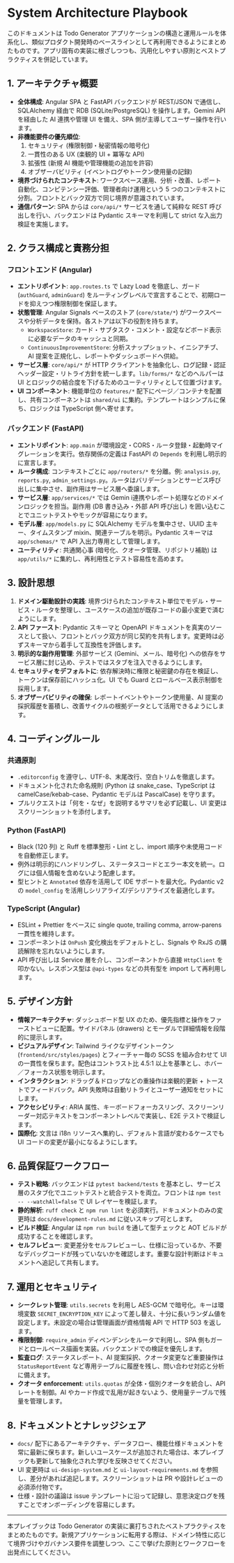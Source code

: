 # System Architecture Playbook

このドキュメントは Todo Generator アプリケーションの構造と運用ルールを体系化し、類似プロダクト開発時のベースラインとして再利用できるようにまとめたものです。アプリ固有の実装に根ざしつつも、汎用化しやすい原則とベストプラクティスを併記しています。

## 1. アーキテクチャ概要

- **全体構成**: Angular SPA と FastAPI バックエンドが REST/JSON で通信し、SQLAlchemy 経由で RDB (SQLite/PostgreSQL) を操作します。Gemini API を経由した AI 連携や管理 UI を備え、SPA 側が主導してユーザー操作を行います。
- **非機能要件の優先順位**: 
  1. セキュリティ (権限制御・秘密情報の暗号化)
  2. 一貫性のある UX (楽観的 UI + 冪等な API)
  3. 拡張性 (新規 AI 機能や管理機能の追加を許容)
  4. オブザーバビリティ (イベントログやトークン使用量の記録)
- **境界づけられたコンテキスト**: ワークスペース運用、分析・改善、レポート自動化、コンピテンシー評価、管理者向け運用という 5 つのコンテキストに分割。フロントとバック双方で同じ境界が意識されています。
- **通信パターン**: SPA からは `core/api/*` サービスを通して純粋な REST 呼び出しを行い、バックエンドは Pydantic スキーマを利用して strict な入出力検証を実施します。

## 2. クラス構成と責務分担

### フロントエンド (Angular)

- **エントリポイント**: `app.routes.ts` で Lazy Load を徹底し、ガード (`authGuard`, `adminGuard`) をルーティングレベルで宣言することで、初期ロードを抑えつつ権限制御を保証します。
- **状態管理**: Angular Signals ベースのストア (`core/state/*`) がワークスペースや分析データを保持。各ストアは以下の役割を持ちます。
  - `WorkspaceStore`: カード・サブタスク・コメント・設定などボード表示に必要なデータのキャッシュと同期。
  - `ContinuousImprovementStore`: 分析スナップショット、イニシアチブ、AI 提案を正規化し、レポートやダッシュボードへ供給。
- **サービス層**: `core/api/*` が HTTP クライアントを抽象化し、ログ記録・認証ヘッダー設定・リトライ方針を統一します。`lib/forms/*` などのヘルパーは UI とロジックの結合度を下げるためのユーティリティとして位置づけます。
- **UI コンポーネント**: 機能単位の `features/*` 配下にページ／コンテナを配置し、共有コンポーネントは `shared/ui` に集約。テンプレートはシンプルに保ち、ロジックは TypeScript 側へ寄せます。

### バックエンド (FastAPI)

- **エントリポイント**: `app.main` が環境設定・CORS・ルータ登録・起動時マイグレーションを実行。依存関係の定義は FastAPI の `Depends` を利用し明示的に宣言します。
- **ルータ構成**: コンテキストごとに `app/routers/*` を分離。例: `analysis.py`, `reports.py`, `admin_settings.py`。ルータはバリデーションとサービス呼び出しに集中させ、副作用はサービス層へ委譲します。
- **サービス層**: `app/services/*` では Gemin i連携やレポート処理などのドメインロジックを担当。副作用 (DB 書き込み・外部 API 呼び出し) を囲い込むことでユニットテストやモックが容易になります。
- **モデル層**: `app/models.py` に SQLAlchemy モデルを集中させ、UUID 主キー、タイムスタンプ mixin、関連テーブルを明示。Pydantic スキーマは `app/schemas/*` で API 入出力専用として管理します。
- **ユーティリティ**: 共通関心事 (暗号化、クオータ管理、リポジトリ補助) は `app/utils/*` に集約し、再利用性とテスト容易性を高めます。

## 3. 設計思想

1. **ドメイン駆動設計の実践**: 境界づけられたコンテキスト単位でモデル・サービス・ルータを整理し、ユースケースの追加が既存コードの最小変更で済むようにします。
2. **API ファースト**: Pydantic スキーマと OpenAPI ドキュメントを真実のソースとして扱い、フロントとバック双方が同じ契約を共有します。変更時は必ずスキーマから着手して互換性を評価します。
3. **明示的な副作用管理**: 外部サービス (Gemini、メール、暗号化) への依存をサービス層に封じ込め、テストではスタブを注入できるようにします。
4. **セキュリティをデフォルトに**: 依存解決時に権限と秘密鍵の存在を検証し、トークンは保存前にハッシュ化。UI でも Guard とロールベース表示制御を採用します。
5. **オブザーバビリティの確保**: レポートイベントやトークン使用量、AI 提案の採択履歴を蓄積し、改善サイクルの根拠データとして活用できるようにします。

## 4. コーディングルール

### 共通原則

- `.editorconfig` を遵守し、UTF-8、末尾改行、空白トリムを徹底します。
- ドキュメント化された命名規則 (Python は snake_case、TypeScript は camelCase/kebab-case、Pydantic モデルは PascalCase) を守ります。
- プルリクエストは「何を・なぜ」を説明するサマリを必ず記載し、UI 変更はスクリーンショットを添付します。

### Python (FastAPI)

- Black (120 列) と Ruff を標準整形・Lint とし、import 順序や未使用コードを自動修正します。
- 例外は明示的にハンドリングし、ステータスコードとエラー本文を統一。ログには個人情報を含めないよう配慮します。
- 型ヒントと `Annotated` 依存を活用して IDE サポートを最大化。Pydantic v2 の `model_config` を活用しシリアライズ/デシリアライズを最適化します。

### TypeScript (Angular)

- ESLint + Prettier をベースに single quote, trailing comma, arrow-parens 一貫性を維持します。
- コンポーネントは `OnPush` 変化検出をデフォルトとし、Signals や RxJS の購読解除を忘れないようにします。
- API 呼び出しは Service 層を介し、コンポーネントから直接 `HttpClient` を叩かない。レスポンス型は `@api-types` などの共有型を import して再利用します。

## 5. デザイン方針

- **情報アーキテクチャ**: ダッシュボード型 UX のため、優先指標と操作をファーストビューに配置。サイドパネル (drawers) とモーダルで詳細情報を段階的に提示します。
- **ビジュアルデザイン**: Tailwind ライクなデザイントークン (`frontend/src/styles/pages`) とフィーチャー毎の SCSS を組み合わせて UI の一貫性を保ちます。配色はコントラスト比 4.5:1 以上を基準とし、ホバー／フォーカス状態を明示します。
- **インタラクション**: ドラッグ＆ドロップなどの重操作は楽観的更新 + トーストでフィードバック。API 失敗時は自動リトライとユーザー通知をセットにします。
- **アクセシビリティ**: ARIA 属性、キーボードフォーカスリング、スクリーンリーダー対応テキストをコンポーネントレベルで実装し、E2E テストで検証します。
- **国際化**: 文言は i18n リソースへ集約し、デフォルト言語が変わるケースでも UI コードの変更が最小になるようにします。

## 6. 品質保証ワークフロー

- **テスト戦略**: バックエンドは `pytest backend/tests` を基本とし、サービス層のスタブ化でユニットテストと統合テストを両立。フロントは `npm test -- --watchAll=false` で UI レイヤーを検証します。
- **静的解析**: `ruff check` と `npm run lint` を必須実行。ドキュメントのみの変更時は `docs/development-rules.md` に従いスキップ可とします。
- **ビルド検証**: Angular は `npm run build` を通して型チェックと AOT ビルドが成功することを確認します。
- **セルフレビュー**: 変更差分をセルフレビューし、仕様に沿っているか、不要なデバッグコードが残っていないかを確認します。重要な設計判断はドキュメントへ追記して共有します。

## 7. 運用とセキュリティ

- **シークレット管理**: `utils.secrets` を利用し AES-GCM で暗号化。キーは環境変数 `SECRET_ENCRYPTION_KEY` によって差し替え、十分に長いランダム値を設定します。未設定の場合は管理画面が資格情報 API で HTTP 503 を返します。
- **権限制御**: `require_admin` ディペンデンシをルータで利用し、SPA 側もガードとロールベース描画を実装。バックエンドでの検証を優先します。
- **監査ログ**: ステータスレポート、AI 提案採択、クオータ変更など重要操作は `StatusReportEvent` など専用テーブルに履歴を残し、問い合わせ対応と分析に備えます。
- **クオータ enforcement**: `utils.quotas` が全体・個別クオータを統合し、API レートを制御。AI やカード作成で乱用が起きないよう、使用量テーブルで残量を管理します。

## 8. ドキュメントとナレッジシェア

- `docs/` 配下にあるアーキテクチャ、データフロー、機能仕様ドキュメントを常に最新に保ちます。新しいユースケースが追加された場合は、本プレイブックも更新して抽象化された学びを反映させてください。
- UI 変更時は `ui-design-system.md` と `ui-layout-requirements.md` を参照し、差分があれば追記します。スクリーンショットは PR や設計レビューの必須添付物です。
- 仕様・設計の議論は issue テンプレートに沿って記録し、意思決定ログを残すことでオンボーディングを容易にします。

---

本プレイブックは Todo Generator の実装に裏打ちされたベストプラクティスをまとめたものです。新規アプリケーションに転用する際は、ドメイン特性に応じて境界づけやガバナンス要件を調整しつつ、ここで挙げた原則とワークフローを出発点にしてください。

